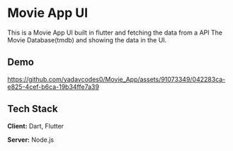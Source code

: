 
# Movie App UI

This is a Movie App UI built in flutter and fetching the data from a API The Movie Database(tmdb) and showing the data in the UI.


## Demo

https://github.com/yadavcodes0/Movie_App/assets/91073349/042283ca-e825-4cef-b6ca-19b34ffe7a39



## Tech Stack

**Client:** Dart, Flutter

**Server:** Node.js


